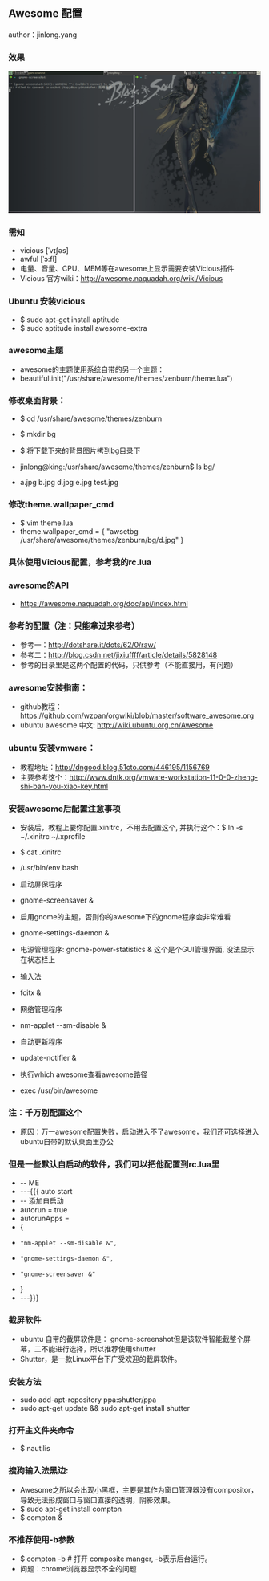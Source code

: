 Awesome 配置
------------
author：jinlong.yang

### 效果
![solarized](https://github.com/yyjinlong/awesome/blob/master/screenshot/my_awesome.png?raw=true)

### 需知
- vicious [ˈvɪʃəs]
- awful [ˈɔ:fl]
- 电量、音量、CPU、MEM等在awesome上显示需要安装Vicious插件
- Vicious 官方wiki：http://awesome.naquadah.org/wiki/Vicious

### Ubuntu 安装vicious
- $ sudo apt-get install aptitude
- $ sudo aptitude install awesome-extra

### awesome主题
- awesome的主题使用系统自带的另一个主题：
- beautiful.init("/usr/share/awesome/themes/zenburn/theme.lua")

### 修改桌面背景：
- $ cd /usr/share/awesome/themes/zenburn
- $ mkdir bg
- $ 将下载下来的背景图片拷到bg目录下

- jinlong@king:/usr/share/awesome/themes/zenburn$ ls bg/
- a.jpg  b.jpg  d.jpg  e.jpg  test.jpg

### 修改theme.wallpaper_cmd
- $ vim theme.lua
- theme.wallpaper_cmd = { "awsetbg /usr/share/awesome/themes/zenburn/bg/d.jpg" }

### 具体使用Vicious配置，参考我的rc.lua

### awesome的API
- https://awesome.naquadah.org/doc/api/index.html

### 参考的配置（注：只能拿过来参考）
- 参考一：http://dotshare.it/dots/62/0/raw/
- 参考二：http://blog.csdn.net/jixiuffff/article/details/5828148
- 参考的目录里是这两个配置的代码，只供参考（不能直接用，有问题）

### awesome安装指南：
- github教程：https://github.com/wzpan/orgwiki/blob/master/software_awesome.org
- ubuntu awesome 中文: http://wiki.ubuntu.org.cn/Awesome

### ubuntu 安装vmware：
- 教程地址：http://dngood.blog.51cto.com/446195/1156769
- 主要参考这个：http://www.dntk.org/vmware-workstation-11-0-0-zheng-shi-ban-you-xiao-key.html

### 安装awesome后配置注意事项
- 安装后，教程上要你配置.xinitrc，不用去配置这个, 并执行这个：$ ln -s ~/.xinitrc ~/.xprofile
- $ cat .xinitrc 
- /usr/bin/env bash

- 启动屏保程序
- gnome-screensaver &

- 启用gnome的主题，否则你的awesome下的gnome程序会非常难看
- gnome-settings-daemon &    

- 电源管理程序: gnome-power-statistics & 这个是个GUI管理界面, 没法显示在状态栏上

- 输入法
- fcitx &

- 网络管理程序
- nm-applet --sm-disable &                           

- 自动更新程序
- update-notifier & 

- 执行which awesome查看awesome路径 
- exec /usr/bin/awesome

### 注：千万别配置这个
- 原因：万一awesome配置失败，启动进入不了awesome，我们还可选择进入ubuntu自带的默认桌面里办公

### 但是一些默认自启动的软件，我们可以把他配置到rc.lua里
- -- ME
- ---{{{ auto start
- -- 添加自启动
- autorun = true
- autorunApps = 
- { 
-     "nm-applet --sm-disable &",
-     "gnome-settings-daemon &",
-     "gnome-screensaver &"
- }
- ---}}}


### 截屏软件
- ubuntu 自带的截屏软件是： gnome-screenshot但是该软件智能截整个屏幕，二不能进行选择，所以推荐使用shutter
- Shutter，是一款Linux平台下广受欢迎的截屏软件。

### 安装方法
- sudo add-apt-repository ppa:shutter/ppa
- sudo apt-get update && sudo apt-get install shutter

### 打开主文件夹命令
- $ nautilis

### 搜狗输入法黑边:
- Awesome之所以会出现小黑框，主要是其作为窗口管理器没有compositor，导致无法形成窗口与窗口直接的透明，阴影效果。
- $ sudo apt-get install compton
- $ compton &

### 不推荐使用-b参数
- $ compton -b # 打开 composite manger, -b表示后台运行。 
- 问题：chrome浏览器显示不全的问题
